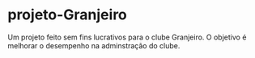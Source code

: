 # projeto-Granjeiro
 Um projeto feito sem fins lucrativos para o clube Granjeiro. O objetivo é melhorar o desempenho na adminstração do clube.

